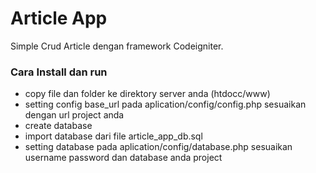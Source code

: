 # Article App #

Simple Crud Article dengan framework Codeigniter.

### Cara Install dan run ###
- copy file dan folder ke direktory server anda (htdocc/www)
- setting config base_url pada aplication/config/config.php sesuaikan dengan url project anda
- create database 
- import database dari file article_app_db.sql
- setting database pada aplication/config/database.php sesuaikan username password dan database anda project

